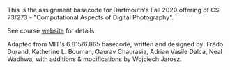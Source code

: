 This is the assignment basecode for Dartmouth's Fall 2020 offering of CS 73/273 - "Computational Aspects of Digital Photography".
 
See course [website](https://canvas.dartmouth.edu/courses/43075) for details.

Adapted from MIT's 6.815/6.865 basecode, written and designed by:
Frédo Durand,
Katherine L. Bouman,
Gaurav Chaurasia,
Adrian Vasile Dalca,
Neal Wadhwa,
with additions & modifications by Wojciech Jarosz.
